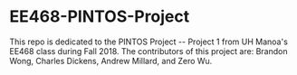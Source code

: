 # EE468-PINTOS-Project
This repo is dedicated to the PINTOS Project -- Project 1 from UH Manoa's EE468 class during Fall 2018. The contributors of this project are: Brandon Wong, Charles Dickens, Andrew Millard, and Zero Wu.
